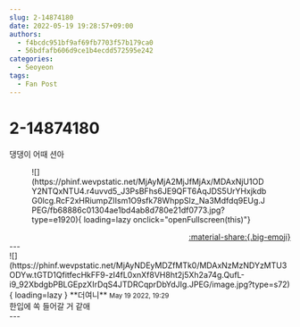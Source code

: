 ```yaml
---
slug: 2-14874180
date: 2022-05-19 19:28:57+09:00
authors:
  - f4bcdc951bf9af69fb7703f57b179ca0
  - 56bdfafb606d9ce1b4ecdd572595e242
categories:
  - Seoyeon
tags:
  - Fan Post
---
```


# 2-14874180

<div class="post-container" markdown="1">
<div class="content-container md-sidebar__scrollwrap" markdown="1">

댕댕이 어때 션아
<figure markdown="1">
![](https://phinf.wevpstatic.net/MjAyMjA2MjJfMjAx/MDAxNjU1ODY2NTQxNTU4.r4uvvd5_J3PsBFhs6JE9QFT6AqJDS5UrYHxjkdbG0lcg.RcF2xHRiumpZIIsm1O9sfk78WhppSlz_Na3Mdfdq9EUg.JPEG/fb68886c01304ae1bd4ab8d780e21df0773.jpg?type=e1920){ loading=lazy onclick="openFullscreen(this)"}
</figure>


</div>
</div>

<div style="text-align: right;" markdown="1">
<a href="https://weverse.io/fromis9/fanpost/2-14874180" style="text-align: right;">:material-share:{.big-emoji}</a>
</div>
---

<div class="comments-container md-sidebar__scrollwrap" markdown="1">
<div class="comment" markdown="1">
<div class='id-container' markdown="1">
![](https://phinf.wevpstatic.net/MjAyNDEyMDZfMTk0/MDAxNzMzNDYzMTU3ODYw.tGTD1QfitfecHkFF9-zI4fL0xnXf8VH8ht2j5Xh2a74g.QufL-i9_92XbdgbPBLGEpzXIrDqS4JTDRCqprDbYdJIg.JPEG/image.jpg?type=s72){ loading=lazy }
**<span class="artist">더여니</span>** <small>May 19 2022, 19:29</small><br>
</div>
<div class='comment-body' markdown="1">
한입에 쏙 들어갈 거 같애
</div>
</div>
</div>
---
